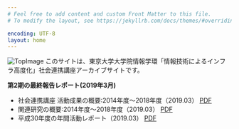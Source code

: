 ```yaml
---
# Feel free to add content and custom Front Matter to this file.
# To modify the layout, see https://jekyllrb.com/docs/themes/#overriding-theme-defaults

encoding: UTF-8
layout: home
---
```


![TopImage](/img/10_Top02.png)
このサイトは、東京大学大学院情報学環「情報技術によるインフラ高度化」社会連携講座アーカイブサイトです。

**第2期の最終報告レポート(2019年3月)**
- 社会連携講座 活動成果の概要:2014年度～2018年度（2019.03） [PDF](/files/社会連携講座の活動成果2014-2018.pdf)
- 関連研究の概要:2014年度～2018年度（2019.03） [PDF](/files/関連研究の概要2014-2018.pdf)
- 平成30年度の年間活動レポート（2019.03） [PDF](/files/h30-activity-report.pdf)


